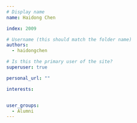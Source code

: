 ```yaml
---
# Display name
name: Haidong Chen

index: 2009

# Username (this should match the folder name)
authors:
  - haidongchen

# Is this the primary user of the site?
superuser: true

personal_url: ""

interests:


user_groups:
  - Alumni
---
```

